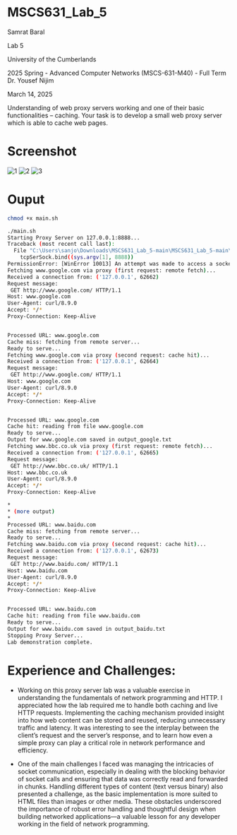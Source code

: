  # MSCS631_Lab_5
Samrat Baral

Lab 5

University of the Cumberlands

2025 Spring - Advanced Computer Networks (MSCS-631-M40) - Full Term
Dr. Yousef Nijim

March 14, 2025

Understanding of web proxy servers working and one of their basic functionalities – caching. Your task is to develop a small web proxy server which is able to cache web pages.

# Screenshot
![1](/screenshots/Capture-1.PNG)
![2](/screenshots/Capture-2.PNG)
![3](/screenshots/Capture-3.PNG)

# Ouput 
```bash
chmod +x main.sh
```

```bash
./main.sh
Starting Proxy Server on 127.0.0.1:8888...
Traceback (most recent call last):
  File "C:\Users\sanjo\Downloads\MSCS631_Lab_5-main\MSCS631_Lab_5-main\src\main.py", line 11, in <module>
    tcpSerSock.bind((sys.argv[1], 8888))
PermissionError: [WinError 10013] An attempt was made to access a socket in a way forbidden by its access permissions
Fetching www.google.com via proxy (first request: remote fetch)...
Received a connection from: ('127.0.0.1', 62662)
Request message:
 GET http://www.google.com/ HTTP/1.1
Host: www.google.com
User-Agent: curl/8.9.0
Accept: */*
Proxy-Connection: Keep-Alive


Processed URL: www.google.com
Cache miss: fetching from remote server...
Ready to serve...
Fetching www.google.com via proxy (second request: cache hit)...
Received a connection from: ('127.0.0.1', 62664)
Request message:
 GET http://www.google.com/ HTTP/1.1
Host: www.google.com
User-Agent: curl/8.9.0
Accept: */*
Proxy-Connection: Keep-Alive


Processed URL: www.google.com
Cache hit: reading from file www.google.com
Ready to serve...
Output for www.google.com saved in output_google.txt
Fetching www.bbc.co.uk via proxy (first request: remote fetch)...
Received a connection from: ('127.0.0.1', 62665)
Request message:
 GET http://www.bbc.co.uk/ HTTP/1.1
Host: www.bbc.co.uk
User-Agent: curl/8.9.0
Accept: */*
Proxy-Connection: Keep-Alive

*
* (more output)
*
Processed URL: www.baidu.com
Cache miss: fetching from remote server...
Ready to serve...
Fetching www.baidu.com via proxy (second request: cache hit)...
Received a connection from: ('127.0.0.1', 62673)
Request message:
 GET http://www.baidu.com/ HTTP/1.1
Host: www.baidu.com
User-Agent: curl/8.9.0
Accept: */*
Proxy-Connection: Keep-Alive


Processed URL: www.baidu.com
Cache hit: reading from file www.baidu.com
Ready to serve...
Output for www.baidu.com saved in output_baidu.txt
Stopping Proxy Server...
Lab demonstration complete.
```
# Experience and Challenges:
- Working on this proxy server lab was a valuable exercise in understanding the fundamentals of network programming and HTTP. I appreciated how the lab required me to handle both caching and live HTTP requests. Implementing the caching mechanism provided insight into how web content can be stored and reused, reducing unnecessary traffic and latency. It was interesting to see the interplay between the client’s request and the server’s response, and to learn how even a simple proxy can play a critical role in network performance and efficiency.

- One of the main challenges I faced was managing the intricacies of socket communication, especially in dealing with the blocking behavior of socket calls and ensuring that data was correctly read and forwarded in chunks. Handling different types of content (text versus binary) also presented a challenge, as the basic implementation is more suited to HTML files than images or other media. These obstacles underscored the importance of robust error handling and thoughtful design when building networked applications—a valuable lesson for any developer working in the field of network programming.
